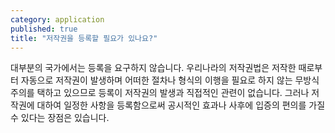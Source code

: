 ```yaml
---
category: application
published: true
title: "저작권을 등록할 필요가 있나요?"
---
```





대부분의 국가에서는 등록을 요구하지 않습니다. 우리나라의 저작권법은 저작한 때로부터 자동으로 저작권이 발생하며 어떠한 절차나 형식의 이행을 필요로 하지 않는 무방식주의를 택하고 있으므로 등록이 저작권의 발생과 직접적인 관련이 없습니다. 그러나 저작권에 대하여 일정한 사항을 등록함으로써 공시적인 효과나 사후에 입증의 편의를 가질 수 있다는 장점은 있습니다.
